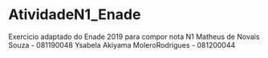 # AtividadeN1_Enade
Exercicio adaptado do Enade 2019 para compor nota N1
Matheus de Novais Souza - 081190048
Ysabela Akiyama MoleroRodrigues - 081200044
